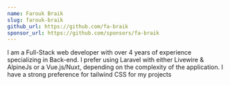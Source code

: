```yaml
---
name: Farouk Braik
slug: farouk-braik
github_url: https://github.com/fa-braik
sponsor_url: https://github.com/sponsors/fa-braik
---
```


I am a Full-Stack web developer with over 4 years of experience specializing in Back-end. 
I prefer using Laravel with either Livewire & AlpineJs or a Vue.js/Nuxt, depending on the complexity of the application. 
I have a strong preference for tailwind CSS for my projects